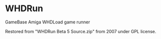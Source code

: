 # WHDRun
GameBase Amiga WHDLoad game runner

Restored from "WHDRun Beta 5 Source.zip" from 2007 under GPL license.
